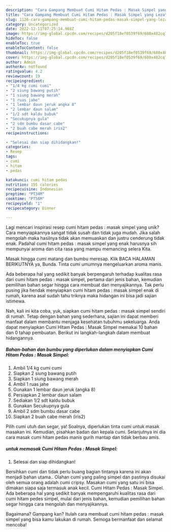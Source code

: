 ```yaml
---
description: "Cara Gampang Membuat Cumi Hitam Pedas : Masak Simpel yang Lezat"
title: "Cara Gampang Membuat Cumi Hitam Pedas : Masak Simpel yang Lezat"
slug: 1126-cara-gampang-membuat-cumi-hitam-pedas-masak-simpel-yang-lezat
category: Uncategorized
date: 2022-12-11T07:25:14.988Z
image: https://img-global.cpcdn.com/recipes/d205f18ef0539f69/680x482cq70/cumi-hitam-pedas-masak-simpel-foto-resep-utama.jpg
hideToc: false
enableToc: true
enableTocContent: false
thumbnail: https://img-global.cpcdn.com/recipes/d205f18ef0539f69/680x482cq70/cumi-hitam-pedas-masak-simpel-foto-resep-utama.jpg
cover: https://img-global.cpcdn.com/recipes/d205f18ef0539f69/680x482cq70/cumi-hitam-pedas-masak-simpel-foto-resep-utama.jpg
author: Admin
authorAv: notfound
ratingvalue: 4.2
reviewcount: 19
recipeingredient:
- "1/4 kg cumi cumi"
- "2 siung bawang putih"
- "1 siung bawang merah"
- "1 ruas jahe"
- "1 lembar daun jeruk angka 8"
- "2 lembar daun salam"
- "1/2 sdt kaldu bubuk"
- "Secukupnya gula"
- "2 sdm bumbu dasar cabe"
- "2 buah cabe merah iris2"
recipeinstructions:

- "Selesai dan siap dihidangkan!"
categories:
- Resep
tags:
- cumi
- hitam
- pedas

katakunci: cumi hitam pedas 
nutrition: 155 calories
recipecuisine: Indonesian
preptime: "PT34M"
cooktime: "PT56M"
recipeyield: "1"
recipecategory: Dinner

---
```





Lagi mencari inspirasi resep cumi hitam pedas : masak simpel yang unik? Cara menyiapkannya sangat tidak susah dan tidak juga mudah. Jika salah mengolah maka hasilnya tidak akan memuaskan dan justru cenderung tidak enak. Padahal cumi hitam pedas : masak simpel yang enak harusnya sih mempunyai aroma dan cita rasa yang mampu memancing selera Kita.





Masak hingga cumi matang dan bumbu meresap. Klik BACA HALAMAN BERIKUTNYA ya, Bunda. Tinta cumi umumnya mengeluarkan aroma manis.

Ada beberapa hal yang sedikit banyak berpengaruh terhadap kualitas rasa dari cumi hitam pedas : masak simpel, pertama dari jenis bahan, kemudian pemilihan bahan segar hingga cara membuat dan menyajikannya. Tak perlu pusing jika hendak menyiapkan cumi hitam pedas : masak simpel enak di rumah, karena asal sudah tahu triknya maka hidangan ini bisa jadi sajian istimewa.






Nah, kali ini kita coba, yuk, siapkan cumi hitam pedas : masak simpel sendiri di rumah. Tetap dengan bahan yang sederhana, sajian ini dapat memberi manfaat dalam membantu menjaga kesehatan tubuhmu sekeluarga. Anda dapat menyiapkan Cumi Hitam Pedas : Masak Simpel memakai 10 bahan dan 0 tahap pembuatan. Berikut ini langkah-langkah dalam membuat hidangannya.

<!--inarticleads1-->

##### Bahan-bahan dan bumbu yang diperlukan dalam menyiapkan Cumi Hitam Pedas : Masak Simpel:

1. Ambil 1/4 kg cumi cumi
1. Siapkan 2 siung bawang putih
1. Siapkan 1 siung bawang merah
1. Ambil 1 ruas jahe
1. Gunakan 1 lembar daun jeruk (angka 8)
1. Persiapkan 2 lembar daun salam
1. Sediakan 1/2 sdt kaldu bubuk
1. Gunakan Secukupnya gula
1. Ambil 2 sdm bumbu dasar cabe
1. Siapkan 2 buah cabe merah (iris2)


Pilih cumi utuh dan segar, ya! Soalnya, diperlukan tinta cumi untuk masak masakan ini. Kemudian, pisahkan badan dan kepala cumi. Selanjutnya ini dia cara masak cumi hitam pedas manis gurih mantap dan tidak berbau amis. 

<!--inarticleads2-->

#####  untuk memasak Cumi Hitam Pedas : Masak Simpel:


1. Selesai dan siap dihidangkan!

Bersihkan cumi dan tidak perlu buang bagian tintanya karena ini akan menjadi bahan utama.. Olahan cumi yang paling simpel dan pastinya disukai oleh semua orang adalah cumi cripsy. Masakan cumi yang satu ini bisa dimakan siapa saja termasuk anak kecil. Cumi Hitam Pedas : Masak Simpel. Ada beberapa hal yang sedikit banyak mempengaruhi kualitas rasa dari cumi hitam pedes simpel, mulai dari jenis bahan, kemudian pemilihan bahan segar hingga cara mengolah dan menyajikannya. 

Bagaimana? Gampang kan? Itulah cara membuat cumi hitam pedas : masak simpel yang bisa kamu lakukan di rumah. Semoga bermanfaat dan selamat mencoba!
